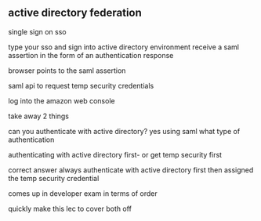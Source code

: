 active directory federation 
------------------------------

single sign on 
sso 

type your sso and sign into active directory environment 
receive a saml assertion
in the form of an authentication response

browser points to the saml assertion 

saml api to request temp security credentials

log into the amazon web console

take away
2 things 

can you authenticate with active directory?
yes using saml
what type of authentication

authenticating with active directory first-
or get temp security first 

correct answer 
always authenticate with active directory first 
then assigned the temp security credential 

comes up in developer exam in terms of order 

quickly make this lec to cover both off 

